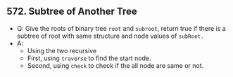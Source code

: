 ## 572. Subtree of Another Tree
- Q: Give the roots of binary tree `root` and `subroot`, return true if there is a subtree of root with same structure and node values of `subRoot.` 
- A: 
    - Using the two recursive
    - First, using `traverse` to find the start node.
    - Second, using `check` to check if the all node are same or not. 
